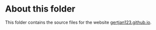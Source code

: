 # About this folder
This folder contains the source files for the website [gertjan123.github.io](https://gertjan123.github.io).
